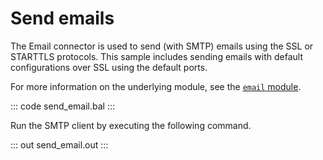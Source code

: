 # Send emails

The Email connector is used to send (with SMTP) emails using the SSL or STARTTLS protocols. 
This sample includes sending emails with default configurations over SSL using the default ports.

For more information on the underlying module, see the [`email` module](https://docs.central.ballerina.io/ballerina/email/latest/).

::: code send_email.bal :::

Run the SMTP client by executing the following command.

::: out send_email.out :::
